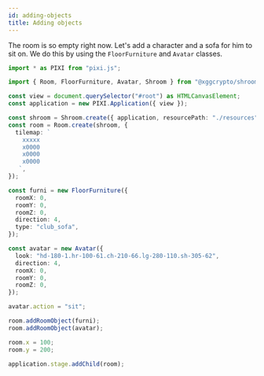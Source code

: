 ```yaml
---
id: adding-objects
title: Adding objects
---
```


The room is so empty right now. Let's add a character and a sofa for him to sit on.
We do this by using the `FloorFurniture` and `Avatar` classes.

```ts
import * as PIXI from "pixi.js";

import { Room, FloorFurniture, Avatar, Shroom } from "@xggcrypto/shroom";

const view = document.querySelector("#root") as HTMLCanvasElement;
const application = new PIXI.Application({ view });

const shroom = Shroom.create({ application, resourcePath: "./resources" });
const room = Room.create(shroom, {
  tilemap: `
    xxxxx
    x0000
    x0000
    x0000
   `,
});

const furni = new FloorFurniture({
  roomX: 0,
  roomY: 0,
  roomZ: 0,
  direction: 4,
  type: "club_sofa",
});

const avatar = new Avatar({
  look: "hd-180-1.hr-100-61.ch-210-66.lg-280-110.sh-305-62",
  direction: 4,
  roomX: 0,
  roomY: 0,
  roomZ: 0,
});

avatar.action = "sit";

room.addRoomObject(furni);
room.addRoomObject(avatar);

room.x = 100;
room.y = 200;

application.stage.addChild(room);
```
